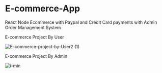 # E-commerce-App
React Node Ecommerce with Paypal and Credit Card payments with Admin Order Management System

E-commerce Project By User

![E-commerce-project-by-User2 (1)](https://user-images.githubusercontent.com/59987319/83195547-6f4a9780-a14b-11ea-8ffb-f85e2131ed05.gif)






E-commerce Project By Admin

![i-min](https://user-images.githubusercontent.com/59987319/83185572-3fe05e80-a13c-11ea-9cac-3b10e4c6311f.gif)





